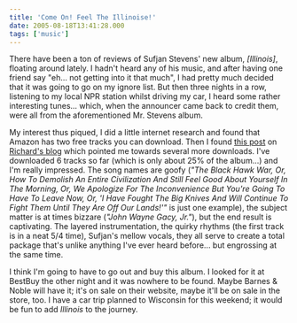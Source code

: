 ```yaml
---
title: 'Come On! Feel The Illinoise!'
date: 2005-08-18T13:41:28.000
tags: ['music']
---
```


There have been a ton of reviews of Sufjan Stevens' new album, _[Illinois]_, floating around lately. I hadn't heard any of his music, and after having one friend say "eh... not getting into it that much", I had pretty much decided that it was going to go on my ignore list. But then three nights in a row, listening to my local NPR station whilst driving my car, I heard some rather interesting tunes... which, when the announcer came back to credit them, were all from the aforementioned Mr. Stevens album.

My interest thus piqued, I did a little internet research and found that Amazon has two free tracks you can download. Then I found [this post](http://rmfo-blogs.com/richard/2005/08/17/sufjan-mp3s/) on [Richard's blog](http://rmfo-blogs.com/richard/) which pointed me towards several more downloads. I've downloaded 6 tracks so far (which is only about 25% of the album...) and I'm really impressed. The song names are goofy (_"The Black Hawk War, Or, How To Demolish An Entire Civilization And Still Feel Good About Yourself In The Morning, Or, We Apologize For The Inconvenience But You're Going To Have To Leave Now, Or, 'I Have Fought The Big Knives And Will Continue To Fight Them Until They Are Off Our Lands!'"_ is just one example), the subject matter is at times bizzare (_"John Wayne Gacy, Jr."_), but the end result is captivating. The layered instrumentation, the quirky rhythms (the first track is in a neat 5/4 time), Sufjan's mellow vocals, they all serve to create a total package that's unlike anything I've ever heard before... but engrossing at the same time.

I think I'm going to have to go out and buy this album. I looked for it at BestBuy the other night and it was nowhere to be found. Maybe Barnes & Noble will have it; it's on sale on their website, maybe it'll be on sale in the store, too. I have a car trip planned to Wisconsin for this weekend; it would be fun to add _Illinois_ to the journey.

